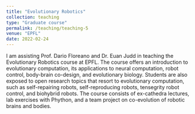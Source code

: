 ```yaml
---
title: "Evolutionary Robotics"
collection: teaching
type: "Graduate course"
permalink: /teaching/teaching-5
venue: "EPFL"
date: 2022-02-24
---
```


I am assisting Prof. Dario Floreano and Dr. Euan Judd in teaching the Evolutionary Robotics course at EPFL.
The course offers an introduction to evolutionary computation, its applications to neural computation, robot control, body-brain co-design, and evolutionary biology. Students are also exposed to open research topics that resort to evolutionary computation, such as self-repairing robots, self-reproducing robots, tensegrity robot control, and biohybrid robots. The course consists of ex-cathedra lectures, lab exercises with Phython, and a team project on  co-evolution of robotic brains and bodies.